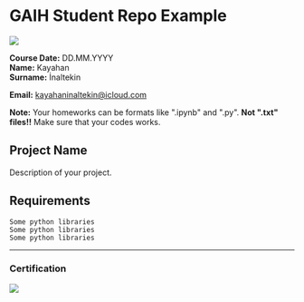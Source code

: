 # GAIH Student Repo Example
![](img/logo.png)

**Course Date:** DD.MM.YYYY  
**Name:** Kayahan   
**Surname:** İnaltekin

**Email:** kayahaninaltekin@icloud.com  

**Note:** Your homeworks can be formats like ".ipynb" and ".py". **Not ".txt" files!!** Make sure that your codes works.  

## Project Name
Description of your project.

## Requirements
```
Some python libraries
Some python libraries
Some python libraries
```
---

### Certification
![](img/certificate_ex.png)


